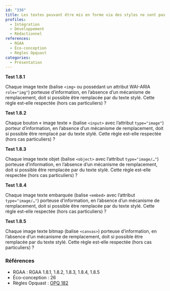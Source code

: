 ```yaml
---
id: "336"
title: Les textes pouvant être mis en forme via des styles ne sont pas remplacés par des images.
profiles:
  - Intégration
  - Développement
  - Rédactionnel
references:
  - RGAA
  - Éco-conception
  - Règles Opquast
categories:
  - Présentation
---
```


**Test 1.8.1**

Chaque image texte (balise `<img>` ou possédant un attribut WAI-ARIA `role="img"`) porteuse d’information, en l’absence d’un mécanisme de remplacement, doit si possible être remplacée par du texte stylé. Cette règle est-elle respectée (hors cas particuliers) ?

**Test 1.8.2**

Chaque bouton « image texte » (balise `<input>` avec l’attribut `type="image"`) porteur d’information, en l’absence d’un mécanisme de remplacement, doit si possible être remplacé par du texte stylé. Cette règle est-elle respectée (hors cas particuliers) ?

**Test 1.8.3**

Chaque image texte objet (balise `<object>` avec l’attribut `type="image/…"`) porteuse d’information, en l’absence d’un mécanisme de remplacement, doit si possible être remplacée par du texte stylé. Cette règle est-elle respectée (hors cas particuliers) ?

**Test 1.8.4**

Chaque image texte embarquée (balise `<embed>` avec l’attribut `type="image/…"`) porteuse d’information, en l’absence d’un mécanisme de remplacement, doit si possible être remplacée par du texte stylé. Cette règle est-elle respectée (hors cas particuliers) ?

**Test 1.8.5**

Chaque image texte bitmap (balise `<canvas>`) porteuse d’information, en l’absence d’un mécanisme de remplacement, doit si possible être remplacée par du texte stylé. Cette règle est-elle respectée (hors cas particuliers) ?


### Références

*   RGAA : RGAA 1.8.1, 1.8.2, 1.8.3, 1.8.4, 1.8.5
*   Éco-conception : 26
*   Règles Opquast : [OPQ 182](https://checklists.opquast.com/fr/assurance-qualite-web/les-textes-pouvant-etre-mis-en-forme-via-des-styles-ne-sont-pas-remplaces-par-des-images)
